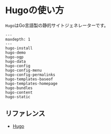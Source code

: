 # Hugoの使い方

``Hugo``はGo言語製の静的サイトジェネレーターです。

```{toctree}
---
maxdepth: 1
---
hugo-install
hugo-demo
hugo-ogp
hugo-data
hugo-config
hugo-config-menu
hugo-config-permalinks
hugo-templates-baseof
hugo-templates-homepage
hugo-bundles
hugo-content
hugo-static
```

## リファレンス

- [Hugo](https://gohugo.io/)
